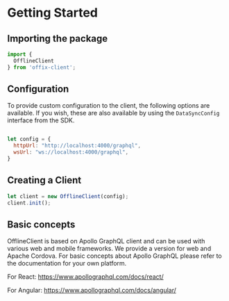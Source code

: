 # Getting Started

## Importing the package

```javascript
import {
  OfflineClient
} from 'offix-client';
```

## Configuration

To provide custom configuration to the client, the following options are available. If you wish, these are also available by using the `DataSyncConfig` interface from the SDK.

```javascript

let config = {
  httpUrl: "http://localhost:4000/graphql",
  wsUrl: "ws://localhost:4000/graphql",
}
```

## Creating a Client

```javascript
let client = new OfflineClient(config);
client.init();
```

## Basic concepts

OfflineClient is based on Apollo GraphQL client and can be used with various web and mobile frameworks.
We provide a version for web and Apache Cordova. For basic concepts about Apollo GraphQL please refer to the documentation for your own platform.

For React:
https://www.apollographql.com/docs/react/

For Angular:
https://www.apollographql.com/docs/angular/
